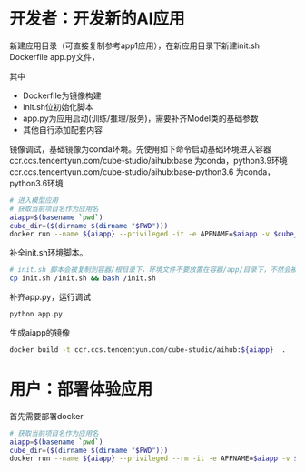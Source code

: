 
# 开发者：开发新的AI应用
新建应用目录（可直接复制参考app1应用），在新应用目录下新建init.sh  Dockerfile  app.py文件，

其中 
 - Dockerfile为镜像构建 
 - init.sh位初始化脚本
 - app.py为应用启动(训练/推理/服务)，需要补齐Model类的基础参数
 - 其他自行添加配套内容

镜像调试，基础镜像为conda环境。先使用如下命令启动基础环境进入容器
ccr.ccs.tencentyun.com/cube-studio/aihub:base 为conda，python3.9环境
ccr.ccs.tencentyun.com/cube-studio/aihub:base-python3.6 为conda，python3.6环境
```bash
# 进入模型应用
# 获取当前项目名作为应用名
aiapp=$(basename `pwd`)
cube_dir=($(dirname $(dirname "$PWD")))
docker run --name ${aiapp} --privileged -it -e APPNAME=$aiapp -v $cube_dir/src:/src -v $PWD:/app -p 8080:8080  ccr.ccs.tencentyun.com/cube-studio/aihub:base bash

```
补全init.sh环境脚本。
```bash
# init.sh 脚本会被复制到容器/根目录下，环境文件不要放置在容器/app/目录下，不然会被加载到git
cp init.sh /init.sh && bash /init.sh
```
补齐app.py，运行调试
```bash
python app.py
```
生成aiapp的镜像
```bash
docker build -t ccr.ccs.tencentyun.com/cube-studio/aihub:${aiapp}  .
```

# 用户：部署体验应用
首先需要部署docker
```bash
# 获取当前项目名作为应用名
aiapp=$(basename `pwd`)
cube_dir=($(dirname $(dirname "$PWD")))
docker run --name ${aiapp} --privileged --rm -it -e APPNAME=$aiapp -v $cube_dir/src:/src -v $PWD:/app -p 8080:8080 ccr.ccs.tencentyun.com/cube-studio/aihub:${aiapp}

```
